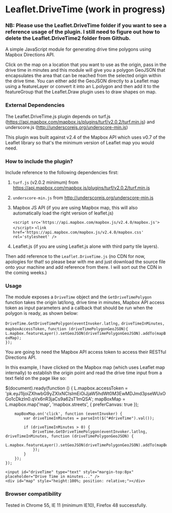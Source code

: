 # Leaflet.DriveTime (work in progress)
### NB:  Please use the Leaflet.DriveTime folder if you want to see a reference usage of the plugin. I still need to figure out how to delete the Leaflet.DriveTime2 folder from Github.

A simple JavaScript module for generating drive time polygons using Mapbox Directions API. 

Click on the map on a location that you want to use as the origin, pass in the drive time in minutes and this module will give you a polygon GeoJSON that encapsulates the area that can be reached from the selected origin within the drive time. You can either add the GeoJSON directly to a Leaflet map using a featureLayer or convert it into an L.polygon and then add it to the featureGroup that the Leaflet.Draw plugin uses to draw shapes on map.

### External Dependencies
The Leaflet.DriveTime.js plugin depends on turf.js (https://api.mapbox.com/mapbox.js/plugins/turf/v2.0.2/turf.min.js) and underscore.js (http://underscorejs.org/underscore-min.js)

This plugin was built against v2.4 of the Mapbox API which uses v0.7 of the Leaflet library so that's the minimum version of Leaflet map you would need.

### How to include the plugin?

Include reference to the following dependencies first:

1. `turf.js` (v2.0.2 minimum) from https://api.mapbox.com/mapbox.js/plugins/turf/v2.0.2/turf.min.js
2. `underscore-min.js` from http://underscorejs.org/underscore-min.js
3. Mapbox JS API (if you are using Mapbox map, this will also automatically load the right version of leaflet.js)

    `<script src='https://api.mapbox.com/mapbox.js/v2.4.0/mapbox.js'></script>`
    `<link href='https://api.mapbox.com/mapbox.js/v2.4.0/mapbox.css' rel='stylesheet' />`
4. Leaflet.js (if you are using Leaflet.js alone with third party tile layers).

Then add reference to the `Leaflet.DriveTime.js` (no CDN for now, apologies for that! so please bear with me and just download the source file onto your machine and add reference from there. I will sort out the CDN in the coming weeks.)

### Usage
The module exposes a `DriveTime` object and the `GetDriveTimePolygon` function takes the origin lat/long, drive time in minutes, Mapbox API access token as input parameters and a callback that should be run when the polygon is ready, as shown below:

`DriveTime.GetDriveTimePolygon(eventInvoker.latlng,` 
                               `driveTimeInMinutes,` 
                               `mapboxAccessToken,` 
                               `function (driveTimePolygonGeoJSON){`                
    `L.mapbox.featureLayer().setGeoJSON(driveTimePolygonGeoJSON).addTo(mapBoxMap);`                
`});`

You are going to need the Mapbox API access token to access their RESTful Directions API.

In this example, I have clicked on the Mapbox map (which uses Leaflet map internally) to establish the origin point and read the drive time input from a text field on the page like so:


$(document).ready(function () {
        L.mapbox.accessToken = 'pk.eyJ1IjoiZXhwbG9yZXIxNCIsImEiOiJjaW5hdWt0M3EwMDJmd3pseWUxOGo1cDkzIn0.qVx6nR3jaCs9a62sT1mQSA';
        mapBoxMap = L.mapbox.map('map', 'mapbox.streets', { preferCanvas: true });

        mapBoxMap.on('click', function (eventInvoker) {
            var driveTimeInMinutes = parseInt($("#driveTime").val());

            if (driveTimeInMinutes > 0) {
                DriveTime.GetDriveTimePolygon(eventInvoker.latlng, driveTimeInMinutes, function (driveTimePolygonGeoJSON) {
                    L.mapbox.featureLayer().setGeoJSON(driveTimePolygonGeoJSON).addTo(mapBoxMap);
                });
            }
        });        
    });

`<input id="driveTime" type="text" style="margin-top:8px" placeholder="Drive Time in minutes..." />`  
`<div id="map" style="height:100%; position: relative;"></div>`

### Browser compatibility
Tested in Chrome 55, IE 11 (minimum IE10), Firefox 48 successfully.
